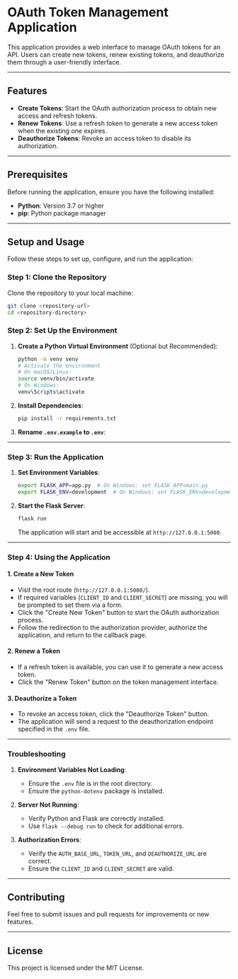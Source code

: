 
# OAuth Token Management Application

This application provides a web interface to manage OAuth tokens for an API. Users can create new tokens, renew existing tokens, and deauthorize them through a user-friendly interface.

---

## Features

- **Create Tokens**: Start the OAuth authorization process to obtain new access and refresh tokens.
- **Renew Tokens**: Use a refresh token to generate a new access token when the existing one expires.
- **Deauthorize Tokens**: Revoke an access token to disable its authorization.

---

## Prerequisites

Before running the application, ensure you have the following installed:

- **Python**: Version 3.7 or higher
- **pip**: Python package manager

---

## Setup and Usage

Follow these steps to set up, configure, and run the application:

### Step 1: Clone the Repository
Clone the repository to your local machine:
```bash
git clone <repository-url>
cd <repository-directory>
```

### Step 2: Set Up the Environment
1. **Create a Python Virtual Environment** (Optional but Recommended):
   ```bash
   python -m venv venv
   # Activate the environment
   # On macOS/Linux:
   source venv/bin/activate
   # On Windows:
   venv\Scripts\activate
   ```

2. **Install Dependencies**:
   ```bash
   pip install -r requirements.txt
   ```

3. **Rename `.env.example` to `.env`**:

---

### Step 3: Run the Application
1. **Set Environment Variables**:
   ```bash
   export FLASK_APP=app.py  # On Windows: set FLASK_APP=main.py
   export FLASK_ENV=development  # On Windows: set FLASK_ENV=development
   ```

2. **Start the Flask Server**:
   ```bash
   flask run
   ```
   The application will start and be accessible at `http://127.0.0.1:5000`.

---

### Step 4: Using the Application

#### **1. Create a New Token**
- Visit the root route (`http://127.0.0.1:5000/`).
- If required variables (`CLIENT_ID` and `CLIENT_SECRET`) are missing, you will be prompted to set them via a form.
- Click the "Create New Token" button to start the OAuth authorization process.
- Follow the redirection to the authorization provider, authorize the application, and return to the callback page.

#### **2. Renew a Token**
- If a refresh token is available, you can use it to generate a new access token.
- Click the "Renew Token" button on the token management interface.

#### **3. Deauthorize a Token**
- To revoke an access token, click the "Deauthorize Token" button.
- The application will send a request to the deauthorization endpoint specified in the `.env` file.

---

### Troubleshooting

1. **Environment Variables Not Loading**:
   - Ensure the `.env` file is in the root directory.
   - Ensure the `python-dotenv` package is installed.

2. **Server Not Running**:
   - Verify Python and Flask are correctly installed.
   - Use `flask --debug run` to check for additional errors.

3. **Authorization Errors**:
   - Verify the `AUTH_BASE_URL`, `TOKEN_URL`, and `DEAUTHORIZE_URL` are correct.
   - Ensure the `CLIENT_ID` and `CLIENT_SECRET` are valid.

---

## Contributing

Feel free to submit issues and pull requests for improvements or new features.

---

## License

This project is licensed under the MIT License.
